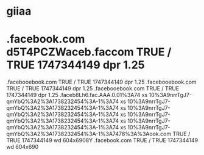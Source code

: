 # giiaa
# .facebook.com  d5T4PCZWaceb.faccom  TRUE  /  TRUE  1747344149  dpr  1.25
.facebooebook.com  TRUE  /  TRUE  1747344149  dpr  1.25
.facebooebook.com  TRUE  /  TRUE  1747344149  dpr  1.25
.facebooebook.com  TRUE  /  TRUE  1747344149  dpr  1.25
.faceb8Lh6.fac.AAA.0.01%3A74  xs  10%3A9nrrTgJ7-qmYbQ%3A2%3A1738232454%3A-1%3A74  xs  10%3A9nrrTgJ7-qmYbQ%3A2%3A1738232454%3A-1%3A74  xs  10%3A9nrrTgJ7-qmYbQ%3A2%3A1738232454%3A-1%3A74  xs  10%3A9nrrTgJ7-qmYbQ%3A2%3A1738232454%3A-1%3A74  xs  10%3A9nrrTgJ7-qmYbQ%3A2%3A1738232454%3A-1%3A74  xs  10%3A9nrrTgJ7-qmYbQ%3A2%3A1738232454%3A-1%3A7478%3A%3Aook.com  TRUE  /  TRUE  1747344149  wd  604x6908Y
.facebook.com  TRUE  /  TRUE  1747344149  wd  604x690
